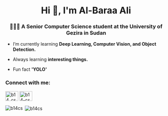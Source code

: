 <h1 align="center">Hi 👋, I'm Al-Baraa Ali</h1>
<h3 align="center">👨🏽‍🎓 A Senior Computer Science student at the University of Gezira in Sudan</h3>

- I’m currently learning **Deep Learning, Computer Vision, and Object Detection.**

- Always learning **interesting things.**

- Fun fact **'YOLO'**

<h3 align="left">Connect with me:</h3>
<p align="left">
<a href="https://twitter.com/b14_cs" target="blank"><img align="center" src="https://raw.githubusercontent.com/rahuldkjain/github-profile-readme-generator/master/src/images/icons/Social/twitter.svg" alt="b14_cs" height="30" width="40" /></a>
<a href="https://linkedin.com/in/b14-cs" target="blank"><img align="center" src="https://raw.githubusercontent.com/rahuldkjain/github-profile-readme-generator/master/src/images/icons/Social/linked-in-alt.svg" alt="b14-cs" height="30" width="40" /></a>
</p>

<p><img align="left" src="https://github-readme-stats.vercel.app/api/top-langs?username=b14cs&show_icons=true&theme=dark&locale=en&layout=compact" alt="b14cs" /></p>
<p>&nbsp;<img align="center" src="https://github-readme-stats.vercel.app/api?username=b14cs&show_icons=true&theme=dark&locale=en" alt="b14cs" /></p>
